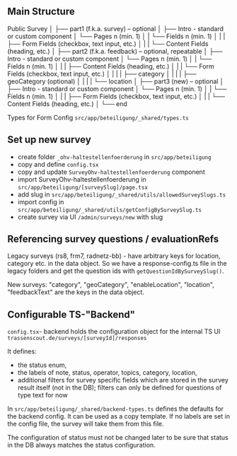 ## Main Structure

Public Survey
│
├── part1 (f.k.a. survey) – optional
│ ├── Intro - standard or custom component
│ └── Pages n (min. 1)
│ | └── Fields n (min. 1)
│ | | ├── Form Fields (checkbox, text input, etc.)
│ | | └── Content Fields (heading, etc.)
│
├── part2 (f.k.a. feedback) – optional, repeatable
│ ├── Intro - standard or custom component
│ └── Pages n (min. 1)
│ | └── Fields n (min. 1)
│ | | ├── Content Fields (heading, etc.)
│ | | └── Form Fields (checkbox, text input, etc.)
│ | | | ├── category
│ | | | ├── geoCategory (optional)
│ | | | └── location
│
├── part3 (new) – optional
│ ├── Intro - standard or custom component
│ └── Pages n (min. 1)
│ | └── Fields n (min. 1)
│ | | ├── Form Fields (checkbox, text input, etc.)
│ | | └── Content Fields (heading, etc.)
│
└── end

Types for Form Config `src/app/beteiligung/_shared/types.ts`

## Set up new survey

- create folder `_ohv-haltestellenfoerderung` in `src/app/beteiligung`
- copy and define `config.tsx`
- copy and update `SurveyOhv-haltestellenfoerderung` component
- import SurveyOhv-haltestellenfoerderung in `src/app/beteiligung/[surveySlug]/page.tsx`
- add slug in `src/app/beteiligung/_shared/utils/allowedSurveySlugs.ts`
- import config in `src/app/beteiligung/_shared/utils/getConfigBySurveySlug.ts`
- create survey via UI `/admin/surveys/new` with slug

## Referencing survey questions / evaluationRefs

Legacy surveys (rs8, frm7, radnetz-bb) - have arbitrary keys for location, category etc. in the data object. So we have a response-config.ts file in the legacy folders and get the question ids with `getQuestionIdBySurveySlug()`.

New surveys: "category", "geoCategory", "enableLocation", "location", "feedbackText" are the keys in the data object.

## Configurable TS-"Backend"

`config.tsx`- backend holds the configuration object for the internal TS UI `trassenscout.de/surveys/[surveyId]/responses`

It defines:

- the status enum,
- the labels of note, status, operator, topics, category, location,
- additional filters for survey specific fields which are stored in the survey result itself (not in the DB); filters can only be defined for questions of type text for now

In `src/app/beteiligung/_shared/backend-types.ts` defines the defaults for the backend config. It can be used as a copy template. If no labels are set in the config file, the survey will take them from this file.

The configuration of status must not be changed later to be sure that status in the DB always matches the status configuration.
